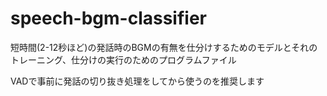 # speech-bgm-classifier
短時間(2-12秒ほど)の発話時のBGMの有無を仕分けするためのモデルとそれのトレーニング、仕分けの実行のためのプログラムファイル

VADで事前に発話の切り抜き処理をしてから使うのを推奨します
